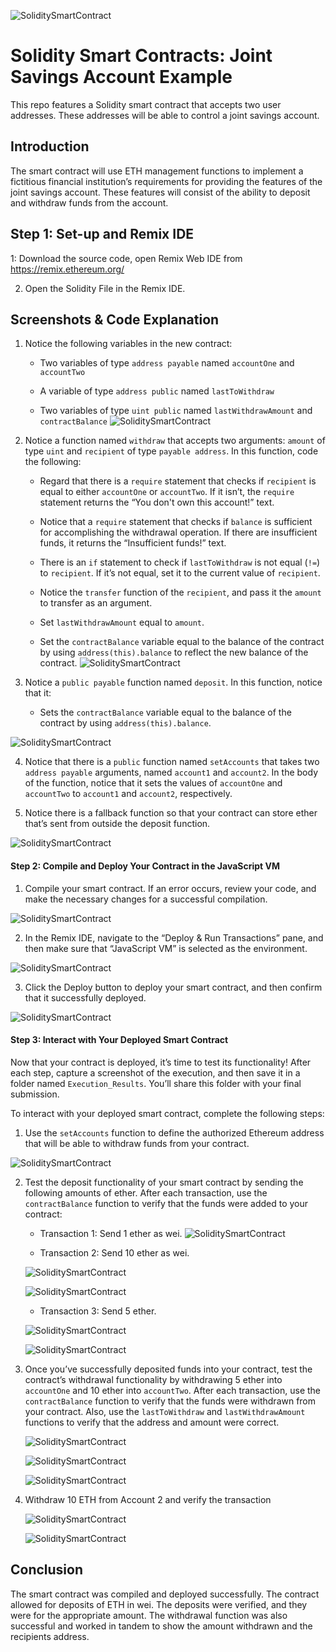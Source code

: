  ![SoliditySmartContract](https://github.com/benjaminweymouth/Solidity-Smart-Contract-Account-Example/blob/main/Resources/20-5-challenge-image.png)

# Solidity Smart Contracts: Joint Savings Account Example
This repo features a Solidity smart contract that accepts two user addresses. These addresses will be able to control a joint savings account.

## Introduction 
The smart contract will use ETH management functions to implement a fictitious financial institution’s requirements for providing the features of the joint savings account. These features will consist of the ability to deposit and withdraw funds from the account.

## Step 1: Set-up and Remix IDE

1: Download the source code, open Remix Web IDE from https://remix.ethereum.org/

2. Open the Solidity File in the Remix IDE. 

## Screenshots & Code Explanation 

1. Notice the following variables in the new contract:

    * Two variables of type `address payable` named `accountOne` and `accountTwo`

    * A variable of type `address public` named `lastToWithdraw`

    * Two variables of type `uint public` named `lastWithdrawAmount` and `contractBalance`
 ![SoliditySmartContract](https://github.com/benjaminweymouth/Solidity-Smart-Contract-Account-Example/blob/main/Execution_Results/codeexplanation1.PNG)

2. Notice a function named `withdraw` that accepts two arguments: `amount` of type `uint` and `recipient` of type `payable address`. In this function, code the following:

    * Regard that there is a `require` statement that checks if `recipient` is equal to either `accountOne` or `accountTwo`. If it isn’t, the `require` statement returns the “You don't own this account!” text.

    * Notice that a `require` statement that checks if `balance` is sufficient for accomplishing the withdrawal operation. If there are insufficient funds, it returns the “Insufficient funds!” text.

    * There is an `if` statement to check if `lastToWithdraw` is not equal (`!=`) to `recipient`. If it’s not equal, set it to the current value of `recipient`.

    * Notice the `transfer` function of the `recipient`, and pass it the `amount` to transfer as an argument.

    * Set `lastWithdrawAmount` equal to `amount`.

    * Set the `contractBalance` variable equal to the balance of the contract by using `address(this).balance` to reflect the new balance of the contract.
 ![SoliditySmartContract](https://github.com/benjaminweymouth/Solidity-Smart-Contract-Account-Example/blob/main/Execution_Results/codeexplanation2.PNG)

3. Notice a `public payable` function named `deposit`. In this function, notice that it:

    * Sets the `contractBalance` variable equal to the balance of the contract by using `address(this).balance`.

 ![SoliditySmartContract](https://github.com/benjaminweymouth/Solidity-Smart-Contract-Account-Example/blob/main/Execution_Results/codeexplanation3.PNG)

4. Notice that there is a `public` function named `setAccounts` that takes two `address payable` arguments, named `account1` and `account2`. In the body of the function, notice that it sets the values of `accountOne` and `accountTwo` to `account1` and `account2`, respectively.

5. Notice there is a fallback function so that your contract can store ether that’s sent from outside the deposit function.

 ![SoliditySmartContract](https://github.com/benjaminweymouth/Solidity-Smart-Contract-Account-Example/blob/main/Execution_Results/codeexplanation4.PNG)

#### Step 2: Compile and Deploy Your Contract in the JavaScript VM

1. Compile your smart contract. If an error occurs, review your code, and make the necessary changes for a successful compilation.

![SoliditySmartContract](https://github.com/benjaminweymouth/Solidity-Smart-Contract-Account-Example/blob/main/Execution_Results/Screenshot1compilev2.PNG)

2. In the Remix IDE, navigate to the “Deploy & Run Transactions” pane, and then make sure that “JavaScript VM” is selected as the environment.

![SoliditySmartContract](https://github.com/benjaminweymouth/Solidity-Smart-Contract-Account-Example/blob/main/Execution_Results/Screenshot2JSandDeploy.PNG)

3. Click the Deploy button to deploy your smart contract, and then confirm that it successfully deployed.

 ![SoliditySmartContract](https://github.com/benjaminweymouth/Solidity-Smart-Contract-Account-Example/blob/main/Execution_Results/deployment.png)

#### Step 3: Interact with Your Deployed Smart Contract

Now that your contract is deployed, it’s time to test its functionality! After each step, capture a screenshot of the execution, and then save it in a folder named `Execution_Results`. You’ll share this folder with your final submission.

To interact with your deployed smart contract, complete the following steps:

1. Use the `setAccounts` function to define the authorized Ethereum address that will be able to withdraw funds from your contract.

 ![SoliditySmartContract](https://github.com/benjaminweymouth/Solidity-Smart-Contract-Account-Example/blob/main/Execution_Results/Screenshot3Accountsadded.PNG)

2. Test the deposit functionality of your smart contract by sending the following amounts of ether. After each transaction, use the `contractBalance` function to verify that the funds were added to your contract:

    * Transaction 1: Send 1 ether as wei.
 ![SoliditySmartContract](https://github.com/benjaminweymouth/Solidity-Smart-Contract-Account-Example/blob/main/Execution_Results/Screenshot4AddedWeitoContract1ETH.PNG)


    * Transaction 2: Send 10 ether as wei.
    
   ![SoliditySmartContract](https://github.com/benjaminweymouth/Solidity-Smart-Contract-Account-Example/blob/main/Execution_Results/Screenshot4AddedWeitoContract10ETH.PNG)
   
   ![SoliditySmartContract](https://github.com/benjaminweymouth/Solidity-Smart-Contract-Account-Example/blob/main/Execution_Results/Screenshot4AddedWeitoContract10ETHbalanceupdated.png)
   
  

    * Transaction 3: Send 5 ether.
    
     ![SoliditySmartContract](https://github.com/benjaminweymouth/Solidity-Smart-Contract-Account-Example/blob/main/Execution_Results/Screenshot5Send5ETHstep1.png)
     
      ![SoliditySmartContract](https://github.com/benjaminweymouth/Solidity-Smart-Contract-Account-Example/blob/main/Execution_Results/Screenshot5Send5ETHstep2.png)
    
    


3. Once you’ve successfully deposited funds into your contract, test the contract’s withdrawal functionality by withdrawing 5 ether into `accountOne` and 10 ether into `accountTwo`. After each transaction, use the `contractBalance` function to verify that the funds were withdrawn from your contract. Also, use the `lastToWithdraw` and `lastWithdrawAmount` functions to verify that the address and amount were correct.

    ![SoliditySmartContract](https://github.com/benjaminweymouth/Solidity-Smart-Contract-Account-Example/blob/main/Execution_Results/Screenshot6Withdraw5ETHstep1.png)
    
    ![SoliditySmartContract](https://github.com/benjaminweymouth/Solidity-Smart-Contract-Account-Example/blob/main/Execution_Results/Screenshot6Withdraw5ETHstep2.png)
    
    ![SoliditySmartContract](https://github.com/benjaminweymouth/Solidity-Smart-Contract-Account-Example/blob/main/Execution_Results/Screenshot6Withdraw5ETHstep3.png)
    
4. Withdraw 10 ETH from Account 2 and verify the transaction 
    
     ![SoliditySmartContract](https://github.com/benjaminweymouth/Solidity-Smart-Contract-Account-Example/blob/main/Execution_Results/Screenshot7Withdraw10ETHstep1.png)
     
     ![SoliditySmartContract](https://github.com/benjaminweymouth/Solidity-Smart-Contract-Account-Example/blob/main/Execution_Results/Screenshot7Withdraw10ETHstep2.png)
     
 ## Conclusion
 
 The smart contract was compiled and deployed successfully. The contract allowed for deposits of ETH in wei. The deposits were verified, and they were for the appropriate amount. The withdrawal function was also successful and worked in tandem to show the amount withdrawn and the recipients address. 
